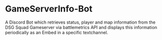 # GameServerInfo-Bot
A Discord Bot which retrieves status, player and map information from the DSG Squad Gameserver via battlemetrics API and displays this information periodically as an Embed in a specific textchannel.
